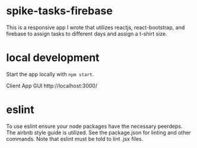 # spike-tasks-firebase
This is a responsive app I wrote that utilizes reactjs, react-bootstrap, and firebase to assign tasks to different days and assign a t-shirt size.

# local development
Start the app locally with `npm start`.

Client App GUI
http://localhost:3000/


# eslint
To use eslint ensure your node packages have the necessary peerdeps. The airbnb style guide is utilized.
See the package.json for linting and other commands. Note that eslint must be told to lint .jsx files.
